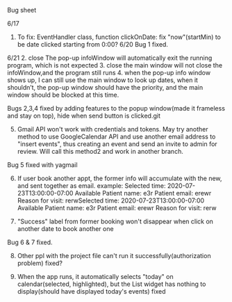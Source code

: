 Bug sheet

6/17
1. To fix: EventHandler class, function clickOnDate: fix "now"(startMin) to be date clicked starting from 0:00?
6/20
Bug 1 fixed.

6/21
2. close The pop-up infoWindow will automatically exit the running program, which is not expected
3. close the main window will not close the infoWindow,and the program still runs
4. when the pop-up info window shows up, I can still use the main window to look up dates, when it shouldn’t, the pop-up window should have the priority, and the main window should be blocked at this time.

Bugs 2,3,4 fixed by adding features to the popup window(made it frameless and stay on top), hide when send button is clicked.git 

5. Gmail API won't work with credentials and tokens. May try another method to use GoogleCalendar API and use another email address to "insert events", thus creating an event and send an invite to admin for review.
Will call this method2 and work in another branch. 


Bug 5 fixed with yagmail

6. If user book another appt, the former info will accumulate with the new, and sent together as email.
example: 
Selected time: 2020-07-23T13:00:00-07:00 Available
Patient name: e3r
Patient email: erewr
Reason for visit: rerwSelected time: 2020-07-23T13:00:00-07:00 Available
Patient name: e3r
Patient email: erewr
Reason for visit: rerw


7. "Success" label from former booking won't disappear when click on another date to book another one

Bug 6 & 7 fixed.

8. Other ppl with the project file can't run it successfully(authorization problem)
fixed?

9. When the app runs, it automatically selects "today" on calendar(selected, highlighted), but the List widget has nothing to display(should have displayed today's events)
fixed